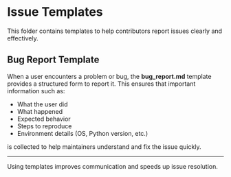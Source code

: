 # Issue Templates

This folder contains templates to help contributors report issues clearly and effectively.

## Bug Report Template

When a user encounters a problem or bug, the **bug_report.md** template provides a structured form to report it. This ensures that important information such as:

- What the user did
- What happened
- Expected behavior
- Steps to reproduce
- Environment details (OS, Python version, etc.)

is collected to help maintainers understand and fix the issue quickly.

---

Using templates improves communication and speeds up issue resolution.
